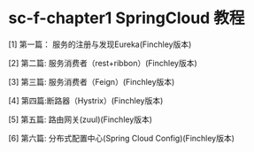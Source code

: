 # sc-f-chapter1 SpringCloud 教程 

[1] 第一篇： 服务的注册与发现Eureka(Finchley版本)

[2] 第二篇: 服务消费者（rest+ribbon）(Finchley版本)

[3] 第三篇: 服务消费者（Feign）(Finchley版本)

[4] 第四篇:断路器（Hystrix）(Finchley版本)

[5] 第五篇: 路由网关(zuul)(Finchley版本)

[6] 第六篇: 分布式配置中心(Spring Cloud Config)(Finchley版本)